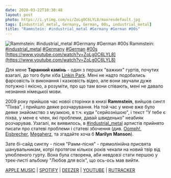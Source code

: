 ```yaml
---
date: 2020-03-22T10:30:48
layout: post
photo: https://i.ytimg.com/vi/ZoLg0C6LYL8/maxresdefault.jpg
tags: [industrial_metal, Germany, German, 00s, industrial_metal]
title: "Rammstein: #industrial_metal #Germany #German #00s"
---
```

![Rammstein: #industrial_metal #Germany #German #00s](https://i.ytimg.com/vi/ZoLg0C6LYL8/maxresdefault.jpg)
Rammstein: [#industrial_metal](/tags/#industrial_metal) [#Germany](/tags/#Germany) [#German](/tags/#German) [#00s](/tags/#00s) [https://www.youtube.com/watch?v=ZoLg0C6LYL8](https://www.youtube.com/watch?v=ZoLg0C6LYL8)

Для мене **Таранний камінь** - один з перших &quot;важких&quot; гуртів, почутих взагалі, до того були хіба [Linkin Park](/2019-11-26-linkin-park--nu-metal-rapcore-usa-california-00s). Мені не надто подобались фарсовість їх виконання і казковість відео, але вони звучали дуже потужно і якісно, а розуміти, про що там вони співають, мені не давало незнання німецької мови.

2009 року прийшов час нової сторінки в книзі **Rammstein**, вийшов сингл &quot;Піхва&quot;, і прийшло деяке розчарування. На той час у мене вже було деяке знайомство з музикою, в т.ч. куди &quot;серйознішою&quot;, і текст &quot;У тебе є піхва, у мене є член, які проблеми, давай швиденько&quot; неабияк розчарував. Узагалі, як виявилось, в [#industrial_metal](/tags/#industrial_metal) артистів прийнято писати про статеві проблеми і статеві збочення (див. [Oomph!](/2019-10-18-oomph--industrial-metal-germany-german-90s-), [Eisbrecher](/2020-02-11-eisbrecher--industrial-metal-germany-german-00s), [Megaherz](/2019-10-23-megaherz--industrial-metal-germany-german-90s), та згадайте хоча б **Marilyn Manson**).

Зате бі-сайд синглу - пісня &quot;Рамм-пісня&quot; - прямолінійна присвята шанувальникам, котрі протягом кількох років чекали на новий твір від улюбленого гурту. Вона була створена, аби невдовзі стати першою у трек-листі альбому &quot;Любов для всіх&quot;, що ось-ось мав вийти.

[APPLE MUSIC](https://music.apple.com/ru/album/liebe-ist-f%C3%BCr-alle-da-bonus-track-version/1440793492?l=uk) \| [SPOTIFY](https://open.spotify.com/album/1fn14KaPP072v92vJUIeNt) \| [DEEZER](https://www.deezer.com/album/422033?utm_source=deezer&amp;utm_content=album-422033&amp;utm_term=1601611822_1584865764&amp;utm_medium=web) \| [YOUTUBE](https://www.youtube.com/playlist?list=PLBzBwYhHpqLKCy5ZgsL5H2XBDE8SZDMUv) \| [RUTRACKER](https://rutracker.org/forum/viewtopic.php?t=5732323)